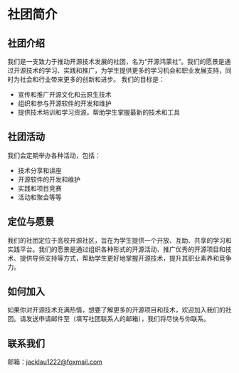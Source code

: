 # 社团简介



## 社团介绍
我们是一支致力于推动开源技术发展的社团，名为“开源鸿蒙社”。我们的愿景是通过开源技术的学习、实践和推广，为学生提供更多的学习机会和职业发展支持，同时为社会和行业带来更多的创新和进步。
我们的目标是：
- 宣传和推广开源文化和云原生技术
- 组织和参与开源软件的开发和维护
- 提供技术培训和学习资源，帮助学生掌握最新的技术和工具

## 社团活动
我们会定期举办各种活动，包括：

- 技术分享和讲座
- 开源软件的开发和维护
- 实践和项目竞赛
- 活动和聚会等等
## 定位与愿景
我们的社团定位于高校开源社区，旨在为学生提供一个开放、互助、共享的学习和实践平台。我们的愿景是通过组织各种形式的开源活动、推广优秀的开源项目和技术、提供导师支持等方式，帮助学生更好地掌握开源技术，提升其职业素养和竞争力。

## 如何加入
如果你对开源技术充满热情，想要了解更多的开源项目和技术，欢迎加入我们的社团。请发送申请邮件至（填写社团联系人的邮箱），我们将尽快与你联系。

## 联系我们
邮箱：jacklau1222@foxmail.com
